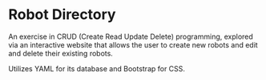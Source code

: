 # Robot Directory
An exercise in CRUD (Create Read Update Delete) programming, explored via an interactive website that allows the user to create new robots and edit and delete their existing robots.

Utilizes YAML for its database and Bootstrap for CSS.
